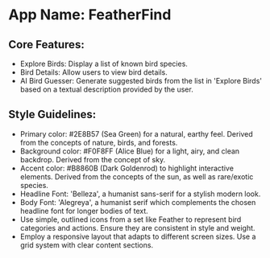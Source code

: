 # **App Name**: FeatherFind

## Core Features:

- Explore Birds: Display a list of known bird species.
- Bird Details: Allow users to view bird details.
- AI Bird Guesser: Generate suggested birds from the list in 'Explore Birds' based on a textual description provided by the user.

## Style Guidelines:

- Primary color: #2E8B57 (Sea Green) for a natural, earthy feel. Derived from the concepts of nature, birds, and forests.
- Background color: #F0F8FF (Alice Blue) for a light, airy, and clean backdrop. Derived from the concept of sky.
- Accent color: #B8860B (Dark Goldenrod) to highlight interactive elements. Derived from the concepts of the sun, as well as rare/exotic species.
- Headline Font: 'Belleza', a humanist sans-serif for a stylish modern look.
- Body Font: 'Alegreya', a humanist serif which complements the chosen headline font for longer bodies of text.
- Use simple, outlined icons from a set like Feather to represent bird categories and actions. Ensure they are consistent in style and weight.
- Employ a responsive layout that adapts to different screen sizes. Use a grid system with clear content sections.